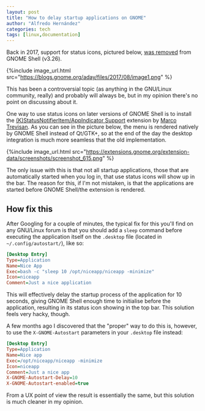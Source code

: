 ```yaml
---
layout: post
title: "How to delay startup applications on GNOME"
author: "Alfredo Hernández"
categories: tech
tags: [linux,documentation]
---
```


Back in 2017, support for status icons, pictured below, [was removed](https://blogs.gnome.org/aday/2017/08/31/status-icons-and-gnome/) from GNOME Shell (v3.26).

{%include image_url.html src="https://blogs.gnome.org/aday/files/2017/08/image1.png" %}

This has been a controversial topic (as anything in the GNU/Linux community, really) and probably will always be, but in my opinion there's no point on discussing about it.

One way to use status icons on later versions of GNOME Shell is to install the [(K)StatusNotifierItem/AppIndicator Support](https://extensions.gnome.org/extension/615/appindicator-support/) extension by [Marco Trevisan](https://github.com/3v1n0). As you can see in the picture below, the menu is rendered natively by GNOME Shell instead of Qt/GTK+, so at the end of the day the desktop integration is much more seamless that the old implementation.

{%include image_url.html src="https://extensions.gnome.org/extension-data/screenshots/screenshot_615.png" %}

The only issue with this is that not all startup applications, those that are automatically started when you log in, that use status icons will show up in the bar. The reason for this, if I'm not mistaken, is that the applications are started before GNOME Shell/the extension is rendered.

## How fix this

After Googling for a couple of minutes, the typical fix for this you'll find on any GNU/Linux forum is that you should add a `sleep` command before executing the application itself on the `.desktop` file (located in `~/.config/autostart/`), like so:

```ini
[Desktop Entry]
Type=Application
Name=Nice App
Exec=bash -c "sleep 10 /opt/niceapp/niceapp -minimize"
Icon=niceapp
Comment=Just a nice application
```

This will effectively delay the startup process of the application for 10 seconds, giving GNOME Shell enough time to initialise before the application, resulting in its status icon showing in the top bar. This solution feels very hacky, though.

A few months ago I discovered that the "proper" way to do this is, however, to use the `X-GNOME-Autostart` parameters in your `.desktop` file instead:

```ini
[Desktop Entry]
Type=Application
Name=Nice app
Exec=/opt/niceapp/niceapp -minimize
Icon=niceapp
Comment=Just a nice app
X-GNOME-Autostart-Delay=10
X-GNOME-Autostart-enabled=true
```

From a UX point of view the result is essentially the same, but this solution is much cleaner in my opinion.

